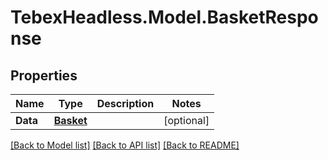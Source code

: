# TebexHeadless.Model.BasketResponse

## Properties

Name | Type | Description | Notes
------------ | ------------- | ------------- | -------------
**Data** | [**Basket**](.md) |  | [optional] 

[[Back to Model list]](../README.md#documentation-for-models) [[Back to API list]](../README.md#documentation-for-api-endpoints) [[Back to README]](../README.md)

